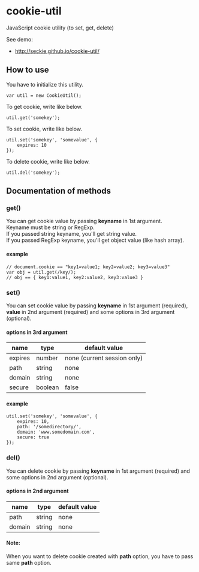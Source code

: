 cookie-util
===========

JavaScript cookie utility (to set, get, delete)

See demo: 
- http://seckie.github.io/cookie-util/

## How to use

You have to initialize this utility.

	var util = new CookieUtil();

To get cookie, write like below.

	util.get('somekey');

To set cookie, write like below.

	util.set('somekey', 'somevalue', {
		expires: 10
	});

To delete cookie, write like below.

	util.del('somekey');

## Documentation of methods 

### get()

You can get cookie value by passing **keyname** in 1st argument.  
Keyname must be string or RegExp.  
If you passed string keyname, you'll get string value.  
If you passed RegExp keyname, you'll get object value (like hash array).

#### example

	// document.cookie == "key1=value1; key2=value2; key3=value3"
	var obj = util.get(/key/);
	// obj == { key1:value1, key2:value2, key3:value3 }


### set()

You can set cookie value by passing **keyname** in 1st argument (required),
**value** in 2nd argument (required)
and some options in 3rd argument (optional).

#### options in 3rd argument

<table>
<thead>
<tr><th>name</th><th>type</th><th>default value</th></tr>
</thead>
<tbody>
<tr><td>expires</td><td>number</td><td>none (current session only)</td></tr>
<tr><td>path</td><td>string</td><td>none</td></tr>
<tr><td>domain</td><td>string</td><td>none</td></tr>
<tr><td>secure</td><td>boolean</td><td>false</td></tr>
</tbody>
</table>

#### example

	util.set('somekey', 'somevalue', {
		expires: 10,
		path: '/somedirectory/',
		domain: 'www.somedomain.com',
		secure: true
	});


### del()

You can delete cookie by passing **keyname** in 1st argument (required)
and some options in 2nd argument (optional).

#### options in 2nd argument

<table>
<thead>
<tr><th>name</th><th>type</th><th>default value</th></tr>
</thead>
<tbody>
<tr><td>path</td><td>string</td><td>none</td></tr>
<tr><td>domain</td><td>string</td><td>none</td></tr>
</tbody>
</table>

#### Note:
When you want to delete cookie created with **path** option, you have to pass same **path** option.
